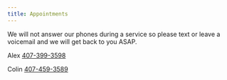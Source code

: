 ```yaml
---
title: Appointments
---
```


<div class="grid-container">
  <div class="grid-x">
    <div class="cell text-center">
      <p>We will not answer our phones during a service so please text or leave a voicemail and we will get back to you ASAP.</p>
      <p>Alex <a href="tel:4073993598">407-399-3598</a></p>
      <p>Colin <a href="tel:4074593589">407-459-3589</a></p>
    </div>
  </div>
</div>
